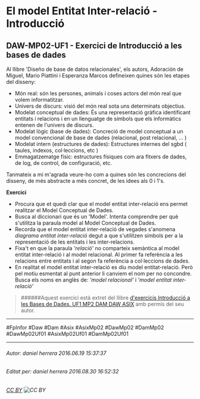 # El model Entitat Inter-relació  - Introducció
## DAW-MP02-UF1 - Exercici de Introducció a les bases de dades
Al llibre 'Diseño de base de datos relacionales', els autors, Adoración de Miguel, Mario Piattini i Esperanza Marcos defineixen quines són les etapes del disseny:

* Món real: són les persones, animals i coses actors del món real que volem informatitzar.
* Univers de discurs: visió del món real sota uns determinats objectius.
* Modelat conceptual de dades: És una representació gràfica identificant entitats i relacions i en un llenguatge de símbols que els informàtics entenen de l'univers de discurs.
* Modelat lògic (base de dades): Concreció de model conceptual a un model convencional de base de dades (relacional, post relacional, ... )
* Modelat intern (estructures de dades): Estructures internes del sgbd ( taules, indexos, col·leccions, etc )
* Emmagatzematge físic: estructures físiques com ara fitxers de dades, de log, de control, de configuració, etc.

Tanmateix a mi m'agrada veure-ho com a quines són les concrecions del disseny, de més abstracte a més concret, de les idees als 0 i 1's.

**Exercici**

* Procura que et quedi clar que el model entitat inter-relació ens permet realitzar el Model Conceptual de Dades.
* Busca al diccionari que és un 'Model'. Intenta comprendre per què s'utilitza la paraula model al Model Conceptual de Dades. 
* Recorda que el model entitat inter-relació de vegades s'anomena *diagrama entitat inter-relació* degut a que s'utilitzen símbols per a la representació de les entitats i les inter-relacions.
* Fixa't en que la paraula *'relació'* no comparteix semàntica al model entitat inter-relació i al model relacional. Al primer fa referència a les relacions entre entitats i al segon fa referència a col·leccions de dades.
* En realitat el model entitat inter-relació es diu model entitat-relació. Però pel motiu esmentat al punt anterior li canviem el nom per no concondre. Busca els noms en anglès de: *'model relacional'* i *'model entitat inter-relació'*




>
>######Aquest exercici està extret del llibre [d'exercicis Introducció a les Bases de Dades. UF1 MP2 DAM DAW ASIX](https://www.amazon.es/Introducci%C3%B3-Bases-Dades-asix-MP02-UF1/dp/153735096X) amb permís del seu autor.
>



---

#FpInfor #Daw #Dam #Asix #AsixMp02 #DawMp02 #DamMp02 #DawMp02Uf01 #AsixMp02Uf01 #DamMp02Uf01

---

###### Autor: daniel herrera 2016.06.19 15:37:37
###### Editat per: daniel herrera 2016.08.30 16:52:32
###### [CC BY](https://creativecommons.org/licenses/by/4.0/) ![CC BY](https://licensebuttons.net/l/by/3.0/80x15.png)
